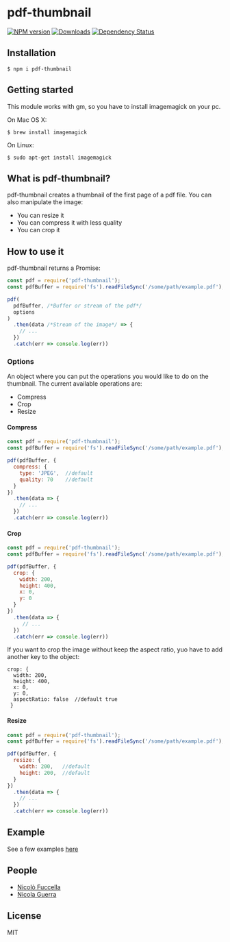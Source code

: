 # pdf-thumbnail

[![NPM version][npm-image]][npm-url] [![Downloads][downloads-image]][npm-url] [![Dependency Status][dependencies-image]][dependencies-url]

[npm-url]: https://www.npmjs.com/package/pdf-thumbnail
[npm-image]: http://img.shields.io/npm/v/pdf-thumbnail.svg?style=flat
[downloads-image]: https://img.shields.io/npm/dm/pdf-thumbnail.svg?style=flat-square
[dependencies-image]: https://david-dm.org/nico.fuccella/pdf-thumbnail.svg
[dependencies-url]: href="https://david-dm.org/nico.fuccella/pdf-thumbnail

## Installation

    $ npm i pdf-thumbnail

## Getting started

This module works with gm, so you have to install imagemagick on your pc.

On Mac OS X:

    $ brew install imagemagick

On Linux:

    $ sudo apt-get install imagemagick

## What is pdf-thumbnail?

pdf-thumbnail creates a thumbnail of the first page of a pdf file. You can also manipulate the image:

  * You can resize it
  * You can compress it with less quality
  * You can crop it

## How to use it

pdf-thumbnail returns a Promise:

```javascript
const pdf = require('pdf-thumbnail');
const pdfBuffer = require('fs').readFileSync('/some/path/example.pdf');

pdf(
  pdfBuffer, /*Buffer or stream of the pdf*/
  options
)
  .then(data /*Stream of the image*/ => {
    // ...
  })
  .catch(err => console.log(err))
```

### Options

An object where you can put the operations you would like to do on the thumbnail. The current available operations are:

* Compress
* Crop
* Resize

#### Compress

```javascript
const pdf = require('pdf-thumbnail');
const pdfBuffer = require('fs').readFileSync('/some/path/example.pdf');

pdf(pdfBuffer, {
  compress: {
    type: 'JPEG',  //default
    quality: 70    //default
  }
})
  .then(data => {
    // ...
  })
  .catch(err => console.log(err))
```

#### Crop

```javascript
const pdf = require('pdf-thumbnail');
const pdfBuffer = require('fs').readFileSync('/some/path/example.pdf');

pdf(pdfBuffer, {
  crop: {
    width: 200,
    height: 400,
    x: 0,
    y: 0
  }
})
  .then(data => {
     // ...
  })
  .catch(err => console.log(err))
```

If you want to crop the image without keep the aspect ratio, yuo have to add another key to the object:

    crop: {
      width: 200,
      height: 400,
      x: 0,
      y: 0,
      aspectRatio: false  //default true
     }

#### Resize

```javascript
const pdf = require('pdf-thumbnail');
const pdfBuffer = require('fs').readFileSync('/some/path/example.pdf');

pdf(pdfBuffer, {
  resize: {
    width: 200,   //default
    height: 200,  //default
  }
})
  .then(data => {
    // ...
  })
  .catch(err => console.log(err))
```

## Example

See a few examples [here](test/)

## People

- [Nicolò Fuccella](https://github.com/nicoFuccella)
- [Nicola Guerra](https://github.com/Ng2k)

## License
MIT
